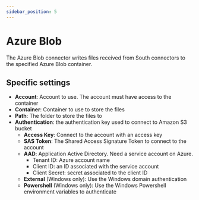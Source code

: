 ```yaml
---
sidebar_position: 5
---
```


# Azure Blob
The Azure Blob connector writes files received from South connectors to the specified Azure Blob container.

## Specific settings
- **Account**: Account to use. The account must have access to the container
- **Container**: Container to use to store the files
- **Path**: The folder to store the files to
- **Authentication**: the authentication key used to connect to Amazon S3 bucket
  - **Access Key**: Connect to the account with an access key
  - **SAS Token**: The Shared Access Signature Token to connect to the account
  - **AAD**: Application Active Directory. Need a service account on Azure.
    - Tenant ID: Azure account name
    - Client ID: an ID associated with the service account
    - Client Secret: secret associated to the client ID 
  - **External** (Windows only): Use the Windows domain authentication
  - **Powershell** (Windows only): Use the Windows Powershell environment variables to authenticate
  
